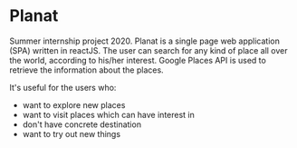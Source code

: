 # Planat

Summer internship project 2020.
Planat is a single page web application (SPA) written in reactJS. The user can search for any kind of place all over the world, according to his/her interest.
Google Places API is used to retrieve the information about the places.

It's useful for the users who:
* want to explore new places
* want to visit places which can have interest in
* don't have concrete destination
* want to try out new things
